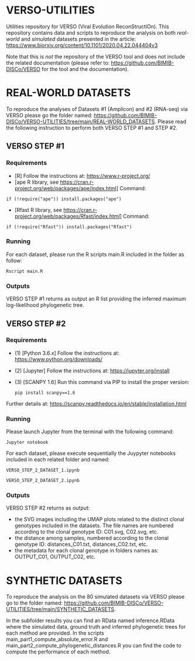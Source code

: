 # VERSO-UTILITIES
Utilities repository for VERSO (Viral Evolution ReconStructiOn). This repository contains data and scripts to reproduce the analysis on both *real-world* and *simulated* datasets presented in the article: https://www.biorxiv.org/content/10.1101/2020.04.22.044404v3

Note that this is _not_ the repository of the VERSO tool and does not include the related documentation (please refer to: https://github.com/BIMIB-DISCo/VERSO for the tool and the documentation). 

# REAL-WORLD DATASETS
To reproduce the analyses of Datasets #1 (Amplicon) and #2 (RNA-seq) via VERSO please go the folder named: https://github.com/BIMIB-DISCo/VERSO-UTILITIES/tree/main/REAL-WORLD_DATASETS. Please read the following instruction to perform both VERSO STEP #1 and STEP #2. 
  
## VERSO STEP #1

### Requirements 
  * [R] Follow the instructions at: https://www.r-project.org/ 
  * [ape R library, see https://cran.r-project.org/web/packages/ape/index.html] Command: 
  <pre><code>if (!require("ape")) install.packages("ape")</code></pre>
  * [Rfast R library, see https://cran.r-project.org/web/packages/Rfast/index.html] Command: 
  <pre><code>if (!require("Rfast")) install.packages("Rfast")</code></pre>
  
### Running
For each dataset, please run the R scripts main.R included in the folder as follow:
<pre><code>Rscript main.R</code></pre>

### Outputs 
VERSO STEP #1 returns as output an R list providing the inferred maximum log-likelihood phylogenetic tree.
  
## VERSO STEP #2

### Requirements 
* (1) [Python 3.6.x] Follow the instructions at: https://www.python.org/downloads/
* (2) [Jupyter] Follow the instructions at: https://jupyter.org/install
* (3) [SCANPY 1.6] Run this command via PIP to install the proper version:

	<pre><code>pip install scanpy==1.6</code></pre>
Further details at: https://scanpy.readthedocs.io/en/stable/installation.html
 
### Running
Please launch Jupyter from the terminal with the following command:
<pre><code>Jupyter notebook</code></pre>

For each dataset, please execute sequentially the Juypyter notebooks included in each related folder and named:   
<pre><code>VERSO_STEP_2_DATASET_1.ipynb </code></pre>
<pre><code>VERSO_STEP_2_DATASET_2.ipynb</code></pre>

### Outputs 
VERSO STEP #2 returns as output:
* the SVG images including the UMAP plots related to the distinct clonal genotypes included in the datasets. The file names are numbered according to the clonal genotype ID: C01.svg, C02.svg, etc.
* the distance among samples, numbered according to the clonal genotype ID: distances_C01.txt, distances_C02.txt, etc.
* the metadata for each clonal genotype in folders names as: OUTPUT_C01, OUTPUT_C02, etc.

  
# SYNTHETIC DATASETS
To reproduce the analysis on the 80 simulated datasets via VERSO please go to the folder named: https://github.com/BIMIB-DISCo/VERSO-UTILITIES/tree/main/SYNTHETIC_DATASETS. 

In the subfolder results you can find an RData named inference.RData where the simulated data, ground truth and inferred phylogenetic trees for each method are provided. In the scripts main_part1_compute_absolute_error.R and main_part2_compute_phylogenetic_distances.R you can find the code to compute the performance of each method. 


